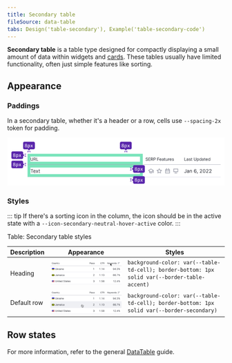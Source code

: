```yaml
---
title: Secondary table
fileSource: data-table
tabs: Design('table-secondary'), Example('table-secondary-code')
---
```


**Secondary table** is a table type designed for compactly displaying a small amount of data within widgets and [cards](/components/card/). These tables usually have limited functionality, often just simple features like sorting.

## Appearance

### Paddings

In a secondary table, whether it's a header or a row, cells use `--spacing-2x` token for padding.

![](static/secondary-paddings.png)

### Styles

::: tip
If there's a sorting icon in the column, the icon should be in the active state with a `--icon-secondary-neutral-hover-active` color.
:::

Table: Secondary table styles

| Description | Appearance                                  | Styles                                                                      |
| ----------- | ------------------------------------------- | --------------------------------------------------------------------------- |
| Heading     | ![](static/th-secondary.png) | `background-color: var(--table-td-cell); border-bottom: 1px solid var(--border-table-accent)` |
| Default row | ![](static/td-secondary.png) | `background-color: var(--table-td-cell); border-bottom: 1px solid var(--border-secondary)` |

## Row states

For more information, refer to the general [DataTable](/table-group/data-table#table-row-states) guide.

